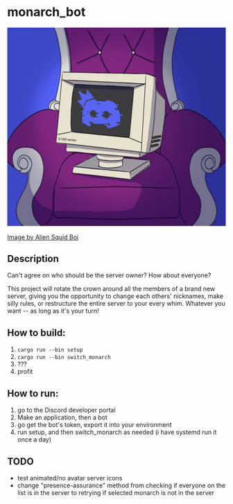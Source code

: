 # monarch_bot

![Profile Picture](monarch_bot_completed_pfp.png)

[Image by Alien Squid Boi](https://www.instagram.com/alien.squid.boi/)

## Description
Can't agree on who should be the server owner? How about everyone?

This project will rotate the crown around all the members of a brand new server, giving you the opportunity to change each others' nicknames, make silly rules, or restructure the entire server to your every whim. Whatever you want -- as long as it's your turn!

## How to build:
1) `cargo run --bin setup`
2) `cargo run --bin switch_monarch`
3) ???
4) profit

## How to run:
1) go to the Discord developer portal
2) Make an application, then a bot
3) go get the bot's token, export it into your environment
4) run setup, and then switch_monarch as needed (i have systemd run it once a day)

## TODO
* test animated/no avatar server icons
* change "presence-assurance" method from checking if everyone on the list is in the server to retrying if selected monarch is not in the server
